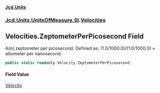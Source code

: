 #### [Jcd.Units](index.md 'index')
### [Jcd.Units.UnitsOfMeasure.SI](Jcd.Units.UnitsOfMeasure.SI.md 'Jcd.Units.UnitsOfMeasure.SI').[Velocities](Velocities.md 'Jcd.Units.UnitsOfMeasure.SI.Velocities')

## Velocities.ZeptometerPerPicosecond Field

A(n) zeptometer per picosecond. Defined as: (1.0/1000.0)/(1.0/1000.0) × attometer per nanosecond.

```csharp
public static readonly Velocity ZeptometerPerPicosecond;
```

#### Field Value
[Velocity](Velocity.md 'Jcd.Units.UnitTypes.Velocity')